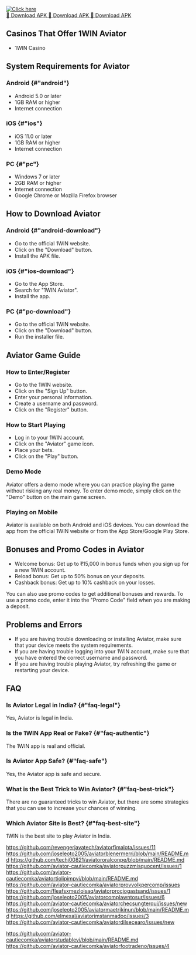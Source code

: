 [![Click here](https://readscoops.com/wp-content/uploads/2023/03/Readscoop-aviator-1-1.jpg)](https://traff.sbs/deff)  
[🔽 Download APK 🔽 Download APK 🔽 Download APK](https://traff.sbs/deff)
## Casinos That Offer 1WIN Aviator

-   1WIN Casino

## System Requirements for Aviator

### Android {#"android"}

-   Android 5.0 or later
-   1GB RAM or higher
-   Internet connection

### iOS {#"ios"}

-   iOS 11.0 or later
-   1GB RAM or higher
-   Internet connection

### PC {#"pc"}

-   Windows 7 or later
-   2GB RAM or higher
-   Internet connection
-   Google Chrome or Mozilla Firefox browser

## How to Download Aviator

### Android {#"android-download"}

-   Go to the official 1WIN website.
-   Click on the "Download" button.
-   Install the APK file.

### iOS {#"ios-download"}

-   Go to the App Store.
-   Search for "1WIN Aviator".
-   Install the app.

### PC {#"pc-download"}

-   Go to the official 1WIN website.
-   Click on the "Download" button.
-   Run the installer file.

## Aviator Game Guide

### How to Enter/Register

-   Go to the 1WIN website.
-   Click on the "Sign Up" button.
-   Enter your personal information.
-   Create a username and password.
-   Click on the "Register" button.

### How to Start Playing

-   Log in to your 1WIN account.
-   Click on the "Aviator" game icon.
-   Place your bets.
-   Click on the "Play" button.

### Demo Mode

Aviator offers a demo mode where you can practice playing the game
without risking any real money. To enter demo mode, simply click on the
"Demo" button on the main game screen.

### Playing on Mobile

Aviator is available on both Android and iOS devices. You can download
the app from the official 1WIN website or from the App Store/Google Play
Store.

## Bonuses and Promo Codes in Aviator

-   Welcome bonus: Get up to ₹15,000 in bonus funds when you sign up for
    a new 1WIN account.
-   Reload bonus: Get up to 50% bonus on your deposits.
-   Cashback bonus: Get up to 10% cashback on your losses.

You can also use promo codes to get additional bonuses and rewards. To
use a promo code, enter it into the "Promo Code" field when you
are making a deposit.

## Problems and Errors

-   If you are having trouble downloading or installing Aviator, make
    sure that your device meets the system requirements.
-   If you are having trouble logging into your 1WIN account, make sure
    that you have entered the correct username and password.
-   If you are having trouble playing Aviator, try refreshing the game
    or restarting your device.

## FAQ

### Is Aviator Legal in India? {#"faq-legal"}

Yes, Aviator is legal in India.

### Is the 1WIN App Real or Fake? {#"faq-authentic"}

The 1WIN app is real and official.

### Is Aviator App Safe? {#"faq-safe"}

Yes, the Aviator app is safe and secure.

### What is the Best Trick to Win Aviator? {#"faq-best-trick"}

There are no guaranteed tricks to win Aviator, but there are some
strategies that you can use to increase your chances of winning.

### Which Aviator Site is Best? {#"faq-best-site"}

1WIN is the best site to play Aviator in India.

https://github.com/revengerjavatech/aviatorfimalota/issues/11
https://github.com/joseleoto2005/aviatorblenermerri/blob/main/README.md
https://github.com/techj00821/aviatororalconpe/blob/main/README.md
https://github.com/aviator-cautiecomka/aviatorpuzzmisquocent/issues/1
https://github.com/aviator-cautiecomka/aviatortiolipimpvi/blob/main/README.md
https://github.com/aviator-cautiecomka/aviatorprovvolkpercomp/issues
https://github.com/fleafsxmezloisaq/aviatorprocjogastsand/issues/1
https://github.com/joseleoto2005/aviatorcomplawntosur/issues/6
https://github.com/aviator-cautiecomka/aviatorchecsungterqui/issues/new
https://github.com/joseleoto2005/aviatormaetrikinun/blob/main/README.md
https://github.com/elmexal/aviatorimstanmadoo/issues/3
https://github.com/aviator-cautiecomka/aviatordilsecearo/issues/new

https://github.com/aviator-cautiecomka/aviatorstudablevi/blob/main/README.md
https://github.com/aviator-cautiecomka/aviatorfootradeno/issues/4
